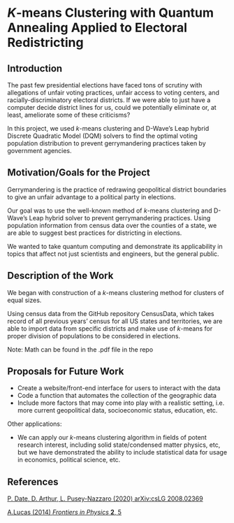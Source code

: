 # *K*-means Clustering with Quantum Annealing Applied to Electoral Redistricting

## Introduction
The past few presidential elections have faced tons of scrutiny with allegations of unfair voting practices, unfair access to voting centers, and racially-discriminatory electoral districts. If we were able to just have a computer decide district lines for us, could we potentially eliminate or, at least, ameliorate some of these criticisms? 

In this project, we used *k*-means clustering and D-Wave’s Leap hybrid Discrete Quadratic Model (DQM) solvers to find the optimal voting population distribution to prevent gerrymandering practices taken by government agencies.

## Motivation/Goals for the Project

Gerrymandering is the practice of redrawing geopolitical district boundaries to give an unfair advantage to a political party in elections. 

Our goal was to use the well-known method of *k*-means clustering and D-Wave’s Leap hybrid solver to prevent gerrymandering practices. Using population information from census data over the counties of a state, we are able to suggest best practices for districting in elections. 

We wanted to take quantum computing and demonstrate its applicability in topics that affect not just scientists and engineers, but the general public. 


## Description of the Work

We began with construction of a *k*-means clustering method for clusters of equal sizes. 

Using census data from the GitHub repository CensusData, which takes record of all previous years’ census for all US states and territories, we are able to import data from specific districts and make use of *k*-means for proper division of populations to be considered in elections. 

Note: Math can be found in the .pdf file in the repo



## Proposals for Future Work

* Create a website/front-end interface for users to interact with the data
* Code a function that automates the collection of the geographic data
* Include more factors that may come into play with a realistic setting, i.e. more current geopolitical data, socioeconomic status, education, etc.

Other applications:
* We can apply our *k*-means clustering algorithm in fields of potent research interest, including solid state/condensed matter physics, etc, but we have demonstrated the ability to include statistical data for usage in economics, political science, etc. 



## References
[P. Date, D. Arthur, L. Pusey-Nazzaro (2020) arXiv:csLG 2008.02369](https://arxiv.org/pdf/2008.02369.pdf)

[A.Lucas (2014) *Frontiers in Physics* **2**, 5](https://www.frontiersin.org/articles/10.3389/fphy.2014.00005/full)



